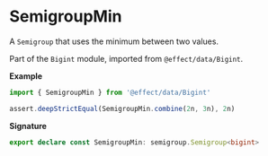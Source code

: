 # SemigroupMin

A `Semigroup` that uses the minimum between two values.

Part of the `Bigint` module, imported from `@effect/data/Bigint`.

**Example**

```ts
import { SemigroupMin } from '@effect/data/Bigint'

assert.deepStrictEqual(SemigroupMin.combine(2n, 3n), 2n)
```

**Signature**

```ts
export declare const SemigroupMin: semigroup.Semigroup<bigint>
```
